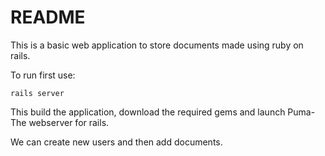 # README

This is a basic web application to store documents made using ruby on rails.

To run first use:
```
rails server
```

This build the application, download the required gems and launch Puma- The webserver for rails.

We can create new users and then add documents.
